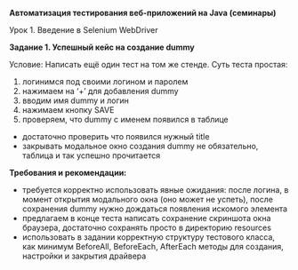 **Автоматизация тестирования веб-приложений на Java (семинары)**


Урок 1. Введение в Selenium WebDriver



**Задание 1. Успешный кейс на создание dummy**




Условие:
Написать ещё один тест на том же стенде. Суть теста простая:
1) логинимся под своими логином и паролем
2) нажимаем на ‘+’ для добавления dummy
3) вводим имя dummy и логин
4) нажимаем кнопку SAVE
5) проверяем, что dummy с именем появился в таблице
- достаточно проверить что появился нужный title
- закрывать модальное окно создания dummy не обязательно, таблица и так успешно прочитается


**Требования и рекомендации:**
- требуется корректно использовать явные ожидания: после логина, в момент открытия модального окна (оно может не успеть), после сохранения dummy нужно дождаться появления искомого элемента
- предлагаем в конце теста написать сохранение скриншота окна браузера, достаточно сохранять просто в директорию resources
- использовать в задании корректную структуру тестового класса, как минимум BeforeAll, BeforeEach, AfterEach методы для создания, настройки и закрытия драйвера
